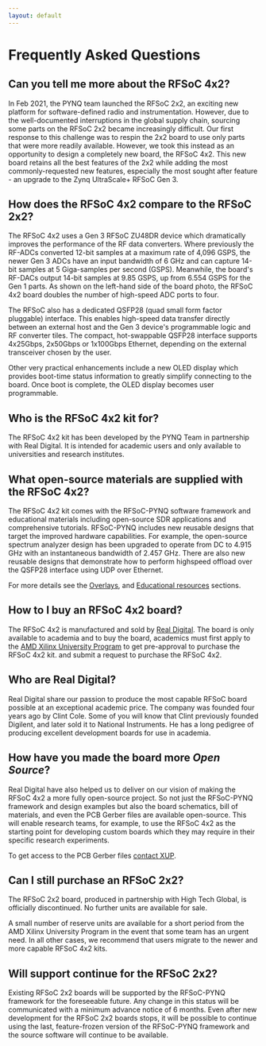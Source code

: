 ```yaml
---
layout: default
---
```


# Frequently Asked Questions

## Can you tell me more about the RFSoC 4x2?

In Feb 2021, the PYNQ team launched the RFSoC 2x2, an exciting new platform for software-defined
radio and instrumentation. However, due to the well-documented interruptions in the global supply
chain, sourcing some parts on the RFSoC 2x2 became increasingly difficult. Our first response to this challenge was to respin
the 2x2 board to use only parts that were more readily available. However, we took this instead
as an opportunity to design a completely new board, the RFSoC 4x2. This new board retains all the best features of the 2x2 while adding the most commonly-requested new features,
especially the most sought after feature - an upgrade to the Zynq UltraScale+ RFSoC Gen 3.


## How does the RFSoC 4x2 compare to the RFSoC 2x2?

The RFSoC 4x2 uses a Gen 3 RFSoC ZU48DR device which dramatically improves the performance of
the RF data converters. Where previously the RF-ADCs converted 12-bit samples at a maximum rate
of 4,096 GSPS, the newer Gen 3 ADCs have an input bandwidth of 6 GHz and can capture 14-bit
samples at 5 Giga-samples per second (GSPS). Meanwhile, the board's RF-DACs output 14-bit samples
at 9.85 GSPS, up from 6.554 GSPS for the Gen 1 parts. As shown on the left-hand side of the board
photo, the RFSoC 4x2 board doubles the number of high-speed ADC ports to four.

The RFSoC also has a dedicated QSFP28 (quad small form factor pluggable) interface. This enables
high-speed data transfer directly between an external host and the Gen 3 device's programmable
logic and RF converter tiles. The compact, hot-swappable QSFP28 interface supports 4x25Gbps,
2x50Gbps or 1x100Gbps Ethernet, depending on the external transceiver chosen by the user.

Other very practical enhancements include a new OLED display which provides boot-time status
information to greatly simplify connecting to the board. Once boot is complete, the OLED display
becomes user programmable.

## Who is the RFSoC 4x2 kit for? 

The RFSoC 4x2 kit has been developed by the PYNQ Team in partnership with Real Digital. It is intended for academic users and only available to universities and research institutes.

## What open-source materials are supplied with the RFSoC 4x2?

The RFSoC 4x2 kit comes with the RFSoC-PYNQ software framework and educational materials
including open-source SDR applications and comprehensive tutorials. RFSoC-PYNQ includes new
reusable designs that target the improved hardware capabilities. For example, the open-source
spectrum analyzer design has been upgraded to operate from DC to 4.915 GHz with an instantaneous
bandwidth of 2.457 GHz. There are also new reusable designs that demonstrate how to perform highspeed
offload over the QSFP28 interface using UDP over Ethernet.

For more details see the [Overlays](./overlays.md), and [Educational resources](./educational_resources.md) sections.

## How to I buy an RFSoC 4x2 board?

The RFSoC 4x2 is manufactured and sold by [Real Digital](https://www.realdigital.org/). The board is only available to academia and to buy the board, academics must first apply
to the [AMD Xilinx University Program](https://www.xilinx.com/support/university/xup-boards/RFSoC4x2.html#Purchasing_at_academic_price)  to get pre-approval to purchase the RFSoC 4x2 kit. and submit a request to purchase the RFSoC 4x2. 

## Who are Real Digital?

Real Digital share our passion to
produce the most capable RFSoC board possible at an exceptional academic price. The company was
founded four years ago by Clint Cole. Some of you will know that Clint previously founded Digilent,
and later sold it to National Instruments. He has a long pedigree of producing excellent development
boards for use in academia.

## How have you made the board more *Open Source*? 

Real Digital have also helped us to deliver on our vision of making the RFSoC 4x2 a more fully open-source
project. So not just the RFSoC-PYNQ framework and design examples but also the board
schematics, bill of materials, and even the PCB Gerber files are available open-source. This will enable
research teams, for example, to use the RFSoC 4x2 as the starting point for developing custom
boards which they may require in their specific research experiments.

To get access to the PCB Gerber files [contact XUP](mailto:xup@xilinx.com).

## Can I still purchase an RFSoC 2x2?

The RFSoC 2x2 board, produced in partnership with High Tech Global, is officially discontinued. No
further units are available for sale.

A small number of reserve units are available for a short period from the AMD Xilinx University
Program in the event that some team has an urgent need. In all other cases, we recommend that
users migrate to the newer and more capable RFSoC 4x2 kits.

## Will support continue for the RFSoC 2x2?

Existing RFSoC 2x2 boards will be supported by the RFSoC-PYNQ framework for the foreseeable
future. Any change in this status will be communicated with a minimum advance notice of 6 months.
Even after new development for the RFSoC 2x2 boards stops, it will be possible to continue using the
last, feature-frozen version of the RFSoC-PYNQ framework and the source software will continue to
be available.


